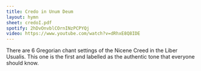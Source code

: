 ```yaml
---
title: Credo in Unum Deum
layout: hymn
sheet: credoI.pdf
spotify: 2hDvOnvblCOrnINzPCPYQj
video: https://www.youtube.com/watch?v=dRhxE8Q8IDE
---
```


There are 6 Gregorian chant settings of the Nicene Creed in the Liber Usualis. This one is the first and labelled as the authentic tone that everyone should know.

